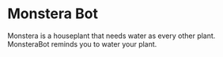 # Monstera Bot

Monstera is a houseplant that needs water as every other plant. MonsteraBot reminds you to water your plant.